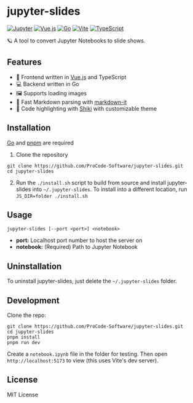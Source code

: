 # jupyter-slides
[![Jupyter](https://img.shields.io/badge/Jupyter-%23F37626?logo=jupyter&logoColor=fff&style=for-the-badge)](#)
[![Vue.js](https://img.shields.io/badge/Vue.js-4FC08D?logo=vuedotjs&logoColor=fff&style=for-the-badge)](#)
[![Go](https://img.shields.io/badge/Go-%2300ADD8.svg?&logo=go&logoColor=white&style=for-the-badge)](#)
[![Vite](https://img.shields.io/badge/Vite-646CFF?logo=vite&logoColor=fff&style=for-the-badge)](#)
[![TypeScript](https://img.shields.io/badge/TypeScript-3178C6?logo=typescript&logoColor=fff&style=for-the-badge)](#)

🪐 A tool to convert Jupyter Notebooks to slide shows.

## Features
- 📖 Frontend written in [Vue.js](https://vuejs.org) and TypeScript
- 💻 Backend written in Go
- 🖼️ Supports loading images
- 📄 Fast Markdown parsing with [markdown-it](https://github.com/markdown-it/markdown-it)
- 🎨 Code highlighting with [Shiki](https://shiki.style) with customizable theme

## Installation
[Go](https://go.dev) and [pnpm](https://pnpm.io) are required
1. Clone the repository
```shell
git clone https://github.com/ProCode-Software/jupyter-slides.git
cd jupyter-slides
```
2. Run the `./install.sh` script to build from source and install jupyter-slides into `~/.jupyter-slides`. To install into a different location, run `JS_DIR=folder ./install.sh`

## Usage
```
jupyter-slides [--port <port>] <notebook>
```
- **port:** Localhost port number to host the server on
- **notebook:** (Required) Path to Jupyter Notebook

## Uninstallation
To uninstall jupyter-slides, just delete the `~/.jupyter-slides` folder.

## Development
Clone the repo:
```shell
git clone https://github.com/ProCode-Software/jupyter-slides.git
cd jupyter-slides
pnpm install
pnpm run dev
```
Create a `notebook.ipynb` file in the folder for testing. Then open `http://localhost:5173` to view (this uses Vite's dev server).

## License
MIT License